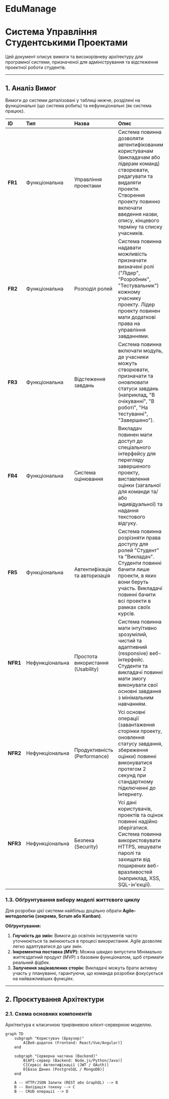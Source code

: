 ﻿# EduManage
# Система Управління Студентськими Проектами

Цей документ описує вимоги та високорівневу архітектуру для програмної системи, призначеної для адміністрування та відстеження проектної роботи студентів.

---

## 1. Аналіз Вимог

Вимоги до системи деталізовані у таблиці нижче, розділені на функціональні (що система робить) та нефункціональні (як система працює).

| ID | Тип | Назва | Опис |
| :--- | :--- | :--- | :--- |
| **FR1** | Функціональна | Управління проектами | Система повинна дозволяти автентифікованим користувачам (викладачам або лідерам команд) створювати, редагувати та видаляти проекти. Створення проекту повинно включати введення назви, опису, кінцевого терміну та списку учасників. |
| **FR2** | Функціональна | Розподіл ролей | Система повинна надавати можливість призначати визначені ролі ("Лідер", "Розробник", "Тестувальник") кожному учаснику проекту. Лідер проекту повинен мати додаткові права на управління завданнями. |
| **FR3** | Функціональна | Відстеження завдань | Система повинна включати модуль, де учасники можуть створювати, призначати та оновлювати статуси завдань (наприклад, "В очікуванні", "В роботі", "На тестуванні", "Завершено"). |
| **FR4** | Функціональна | Система оцінювання | Викладач повинен мати доступ до спеціального інтерфейсу для перегляду завершеного проекту, виставлення оцінки (загальної для команди та/або індивідуальної) та надання текстового відгуку. |
| **FR5** | Функціональна | Автентифікація та авторизація | Система повинна розрізняти права доступу для ролей "Студент" та "Викладач". Студенти повинні бачити лише проекти, в яких вони беруть участь. Викладачі повинні бачити всі проекти в рамках своїх курсів. |
| **NFR1** | Нефункціональна | Простота використання (Usability) | Система повинна мати інтуїтивно зрозумілий, чистий та адаптивний (responsive) веб-інтерфейс. Студенти та викладачі повинні мати змогу виконувати свої основні завдання з мінімальним навчанням. |
| **NFR2** | Нефункціональна | Продуктивність (Performance) | Усі основні операції (завантаження сторінки проекту, оновлення статусу завдання, збереження оцінки) повинні виконуватися протягом 2 секунд при стандартному підключенні до Інтернету. |
| **NFR3** | Нефункціональна | Безпека (Security) | Усі дані користувачів, проектів та оцінок повинні надійно зберігатися. Система повинна використовувати HTTPS, хешувати паролі та захищати від поширених веб-вразливостей (наприклад, XSS, SQL-ін'єкції). |

### 1.3. Обґрунтування вибору моделі життєвого циклу

Для розробки цієї системи найбільш доцільно обрати **Agile-методологію (зокрема, Scrum або Kanban)**.

**Обґрунтування:**

1.  **Гнучкість до змін:** Вимоги до освітніх інструментів часто уточнюються та змінюються в процесі використання. Agile дозволяє легко адаптуватися до цих змін.
2.  **Інкрементна поставка (MVP):** Можна швидко випустити Мінімально життєздатний продукт (MVP) з базовим функціоналом, щоб отримати реальний фідбек.
3.  **Залучення зацікавлених сторін:** Викладачі можуть брати активну участь у плануванні, гарантуючи, що команда розробки фокусується на найважливіших функціях.

---

## 2. Проєктування Архітектури

### 2.1. Схема основних компонентів

Архітектура є класичною трирівневою клієнт-серверною моделлю.

```mermaid
graph TD
    subgraph "Користувач (Браузер)"
        A[Веб-додаток (Frontend: React/Vue/Angular)]
    end

    subgraph "Серверна частина (Backend)"
        B[API-сервер (Backend: Node.js/Python/Java)]
        C[Сервіс Автентифікації (JWT / OAuth)]
        D[База Даних (PostgreSQL / MongoDB)]
    end

    A -- HTTP/JSON Запити (REST або GraphQL) --> B
    B -- Валідація токену --> C
    B -- CRUD операції --> D

